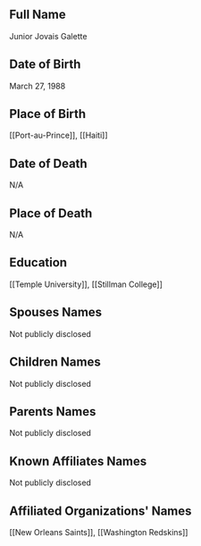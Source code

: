 ## Full Name
Junior Jovais Galette

## Date of Birth
March 27, 1988

## Place of Birth
[[Port-au-Prince]], [[Haiti]]

## Date of Death
N/A

## Place of Death
N/A

## Education
[[Temple University]], [[Stillman College]]

## Spouses Names
Not publicly disclosed

## Children Names
Not publicly disclosed

## Parents Names
Not publicly disclosed

## Known Affiliates Names
Not publicly disclosed

## Affiliated Organizations' Names
[[New Orleans Saints]], [[Washington Redskins]]
